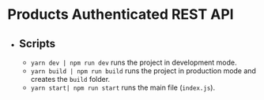 # Products Authenticated REST API
- ## Scripts
    - `yarn dev | npm run dev` runs the project in development mode.
    - `yarn build | npm run build` runs the project in production mode and creates the `build` folder.
    - `yarn start| npm run start` runs the main file (`index.js`).